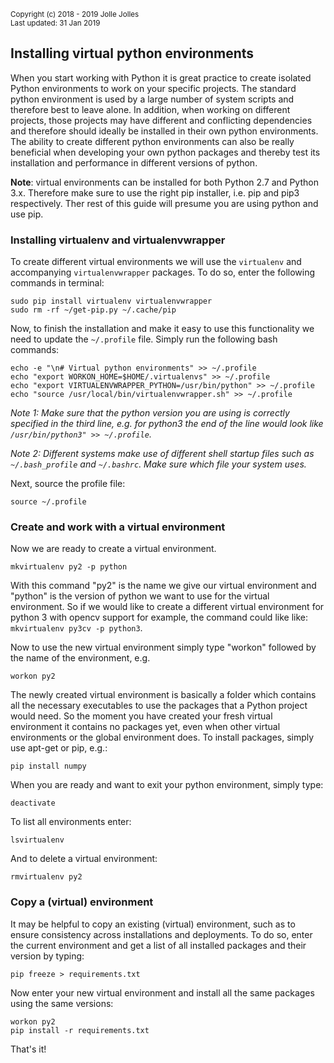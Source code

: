 <small>Copyright (c) 2018 - 2019 Jolle Jolles<br/>
Last updated: 31 Jan 2019</small>

<h2>Installing virtual python environments</h2>

When you start working with Python it is great practice to create isolated Python environments to work on your specific projects. The standard python environment is used by a large number of system scripts and therefore best to leave alone. In addition, when working on different projects, those projects may have different and conflicting dependencies and therefore should ideally be installed in their own python environments. The ability to create different python environments can also be really beneficial when developing your own python packages and thereby test its installation and performance in different versions of python.

**Note**: virtual environments can be installed for both Python 2.7 and Python 3.x. Therefore make sure to use the right pip installer, i.e. pip and pip3 respectively. Ther rest of this guide will presume you are using python and use pip.

<h3>Installing virtualenv and virtualenvwrapper</h3>

To create different virtual environments we will use the `virtualenv` and accompanying `virtualenvwrapper` packages. To do so, enter the following commands in terminal:

```
sudo pip install virtualenv virtualenvwrapper
sudo rm -rf ~/get-pip.py ~/.cache/pip
```

Now, to finish the installation and make it easy to use this functionality we need to update the `~/.profile` file. Simply run the following bash commands:

```
echo -e "\n# Virtual python environments" >> ~/.profile
echo "export WORKON_HOME=$HOME/.virtualenvs" >> ~/.profile
echo "export VIRTUALENVWRAPPER_PYTHON=/usr/bin/python" >> ~/.profile
echo "source /usr/local/bin/virtualenvwrapper.sh" >> ~/.profile
```

*Note 1: Make sure that the python version you are using is correctly specified in the third line, e.g. for python3 the end of the line would look like `/usr/bin/python3" >> ~/.profile`.*

*Note 2: Different systems make use of different shell startup files such as `~/.bash_profile` and `~/.bashrc`. Make sure which file your system uses.*

Next, source the profile file:

```
source ~/.profile
```

<h3>Create and work with a virtual environment</h3>

Now we are ready to create a virtual environment.

```
mkvirtualenv py2 -p python
```

With this command "py2" is the name we give our virtual environment and "python" is the version of python we want to use for the virtual environment. So if we would like to create a different virtual environment for python 3 with opencv support for example, the command could like like: `mkvirtualenv py3cv -p python3`.

Now to use the new virtual environment simply type "workon" followed by the name of the environment, e.g. 

```
workon py2
```

The newly created virtual environment is basically a folder which contains all the necessary executables to use the packages that a Python project would need. So the moment you have created your fresh virtual environment it contains no packages yet, even when other virtual environments or the global environment does. To install packages, simply use apt-get or pip, e.g.:

```
pip install numpy
``` 

When you are ready and want to exit your python environment, simply type:

```
deactivate
```

To list all environments enter:

```
lsvirtualenv
```

And to delete a virtual environment:

```
rmvirtualenv py2
```

<h3>Copy a (virtual) environment</h3>

It may be helpful to copy an existing (virtual) environment, such as to ensure consistency across installations and deployments. To do so, enter the current environment and get a list of all installed packages and their version by typing:

```
pip freeze > requirements.txt
```

Now enter your new virtual environment and install all the same packages using the same versions:

```
workon py2
pip install -r requirements.txt
```

That's it!